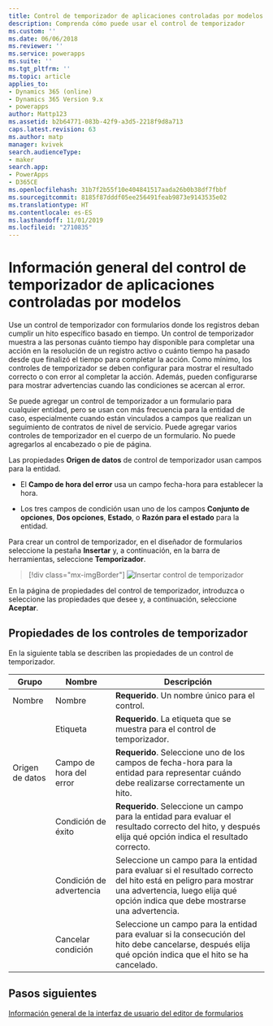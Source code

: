 ```yaml
---
title: Control de temporizador de aplicaciones controladas por modelos en PowerApps | MicrosoftDocs
description: Comprenda cómo puede usar el control de temporizador
ms.custom: ''
ms.date: 06/06/2018
ms.reviewer: ''
ms.service: powerapps
ms.suite: ''
ms.tgt_pltfrm: ''
ms.topic: article
applies_to:
- Dynamics 365 (online)
- Dynamics 365 Version 9.x
- powerapps
author: Mattp123
ms.assetid: b2b64771-083b-42f9-a3d5-2218f9d8a713
caps.latest.revision: 63
ms.author: matp
manager: kvivek
search.audienceType:
- maker
search.app:
- PowerApps
- D365CE
ms.openlocfilehash: 31b7f2b55f10e404841517aada26b0b38df7fbbf
ms.sourcegitcommit: 8185f87dddf05ee256491feab9873e9143535e02
ms.translationtype: HT
ms.contentlocale: es-ES
ms.lasthandoff: 11/01/2019
ms.locfileid: "2710835"
---
```

# <a name="model-driven-app-timer-control-overview"></a>Información general del control de temporizador de aplicaciones controladas por modelos

 Use un control de temporizador con formularios donde los registros deban cumplir un hito específico basado en tiempo. Un control de temporizador muestra a las personas cuánto tiempo hay disponible para completar una acción en la resolución de un registro activo o cuánto tiempo ha pasado desde que finalizó el tiempo para completar la acción. Como mínimo, los controles de temporizador se deben configurar para mostrar el resultado correcto o con error al completar la acción. Además, pueden configurarse para mostrar advertencias cuando las condiciones se acercan al error.  
  
 Se puede agregar un control de temporizador a un formulario para cualquier entidad, pero se usan con más frecuencia para la entidad de caso, especialmente cuando están vinculados a campos que realizan un seguimiento de contratos de nivel de servicio. Puede agregar varios controles de temporizador en el cuerpo de un formulario. No puede agregarlos al encabezado o pie de página.  
  
 Las propiedades **Origen de datos** de control de temporizador usan campos para la entidad.  
  
-   El **Campo de hora del error** usa un campo fecha-hora para establecer la hora.  
  
-   Los tres campos de condición usan uno de los campos **Conjunto de opciones**, **Dos opciones**, **Estado**, o **Razón para el estado** para la entidad.  

Para crear un control de temporizador, en el diseñador de formularios seleccione la pestaña **Insertar** y, a continuación, en la barra de herramientas, seleccione **Temporizador**. 

  > [!div class="mx-imgBorder"] 
  > ![Insertar control de temporizador](media/insert-timer-control.png)

En la página de propiedades del control de temporizador, introduzca o seleccione las propiedades que desee y, a continuación, seleccione **Aceptar**. 

  
<a name="BKMK_TimerControlProperties"></a>   

## <a name="timer-control-properties"></a>Propiedades de los controles de temporizador  
 En la siguiente tabla se describen las propiedades de un control de temporizador.  
  
|Grupo|Nombre|Descripción|  
|-----------|----------|-----------------|  
|Nombre|Nombre|**Requerido**. Un nombre único para el control.|  
||Etiqueta|**Requerido**. La etiqueta que se muestra para el control de temporizador.|  
|Origen de datos|Campo de hora del error|**Requerido**. Seleccione uno de los campos de fecha-hora para la entidad para representar cuándo debe realizarse correctamente un hito.|  
||Condición de éxito|**Requerido**. Seleccione un campo para la entidad para evaluar el resultado correcto del hito, y después elija qué opción indica el resultado correcto.|  
||Condición de advertencia|Seleccione un campo para la entidad para evaluar si el resultado correcto del hito está en peligro para mostrar una advertencia, luego elija qué opción indica que debe mostrarse una advertencia.|  
||Cancelar condición|Seleccione un campo para la entidad para evaluar si la consecución del hito debe cancelarse, después elija qué opción indica que el hito se ha cancelado.|  

## <a name="next-steps"></a>Pasos siguientes

[Información general de la interfaz de usuario del editor de formularios](form-editor-user-interface-legacy.md)
